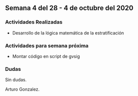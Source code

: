 ## Semana 4 del 28 - 4 de octubre del 2020 

### Actividades Realizadas

- Desarrollo de la lógica matemática de la estratificación

### Actividades para semana próxima

- Montar código en script de gvsig  

### Dudas 
Sin dudas.

Arturo Gonzalez.

